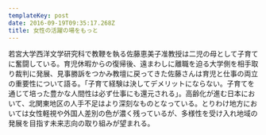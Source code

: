 ```yaml
---
templateKey: post
date: 2016-09-19T09:35:17.268Z
title: 女性の活躍の場をもっと
---
```

若宮大学西洋文学研究科で教鞭を執る佐藤恵美子准教授は二児の母として子育てに奮闘している。育児休暇からの復帰後、遠まわしに離職を迫る大学側を相手取り裁判に発展、見事勝訴をつかみ教壇に戻ってきた佐藤さんは育児と仕事の両立の重要性について語る。「子育て経験は決してデメリットにならない。子育てを通じて培った豊かな人間性は必ず仕事にも還元される」。高齢化が進む日本において、北関東地区の人手不足はより深刻なものとなっている。とりわけ地方においては女性軽視や外国人差別の色が濃く残っているが、多様性を受け入れ地域の発展を目指す未来志向の取り組みが望まれる。